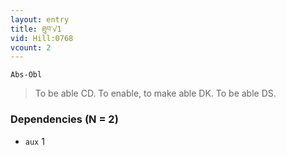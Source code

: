 ```yaml
---
layout: entry
title: ཐུབ་√1
vid: Hill:0768
vcount: 2
---
```

`Abs-Obl`
> To be able CD\.
 To enable, to make able DK\.
 To be able DS\.

### Dependencies (N = 2)
* `aux` 1


